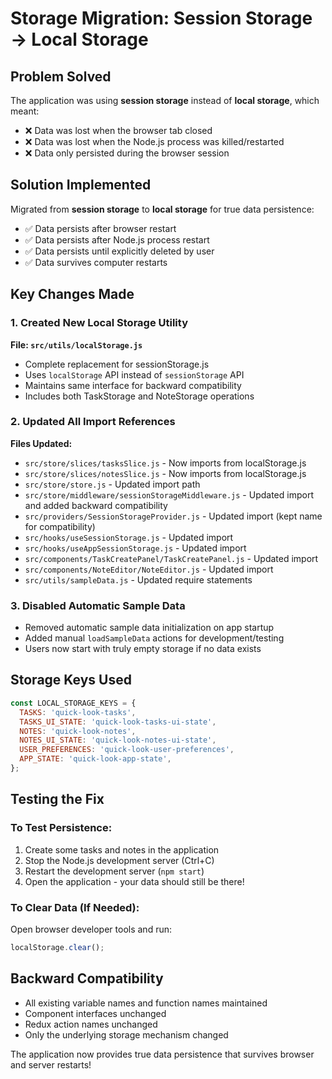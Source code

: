 # Storage Migration: Session Storage → Local Storage

## Problem Solved
The application was using **session storage** instead of **local storage**, which meant:
- ❌ Data was lost when the browser tab closed
- ❌ Data was lost when the Node.js process was killed/restarted
- ❌ Data only persisted during the browser session

## Solution Implemented
Migrated from **session storage** to **local storage** for true data persistence:
- ✅ Data persists after browser restart
- ✅ Data persists after Node.js process restart
- ✅ Data persists until explicitly deleted by user
- ✅ Data survives computer restarts

## Key Changes Made

### 1. Created New Local Storage Utility
**File: `src/utils/localStorage.js`**
- Complete replacement for sessionStorage.js
- Uses `localStorage` API instead of `sessionStorage` API
- Maintains same interface for backward compatibility
- Includes both TaskStorage and NoteStorage operations

### 2. Updated All Import References
**Files Updated:**
- `src/store/slices/tasksSlice.js` - Now imports from localStorage.js
- `src/store/slices/notesSlice.js` - Now imports from localStorage.js
- `src/store/store.js` - Updated import path
- `src/store/middleware/sessionStorageMiddleware.js` - Updated import and added backward compatibility
- `src/providers/SessionStorageProvider.js` - Updated import (kept name for compatibility)
- `src/hooks/useSessionStorage.js` - Updated import
- `src/hooks/useAppSessionStorage.js` - Updated import
- `src/components/TaskCreatePanel/TaskCreatePanel.js` - Updated import
- `src/components/NoteEditor/NoteEditor.js` - Updated import
- `src/utils/sampleData.js` - Updated require statements

### 3. Disabled Automatic Sample Data
- Removed automatic sample data initialization on app startup
- Added manual `loadSampleData` actions for development/testing
- Users now start with truly empty storage if no data exists

## Storage Keys Used
```javascript
const LOCAL_STORAGE_KEYS = {
  TASKS: 'quick-look-tasks',
  TASKS_UI_STATE: 'quick-look-tasks-ui-state', 
  NOTES: 'quick-look-notes',
  NOTES_UI_STATE: 'quick-look-notes-ui-state',
  USER_PREFERENCES: 'quick-look-user-preferences',
  APP_STATE: 'quick-look-app-state',
};
```

## Testing the Fix

### To Test Persistence:
1. Create some tasks and notes in the application
2. Stop the Node.js development server (Ctrl+C)
3. Restart the development server (`npm start`)
4. Open the application - your data should still be there!

### To Clear Data (If Needed):
Open browser developer tools and run:
```javascript
localStorage.clear();
```

## Backward Compatibility
- All existing variable names and function names maintained
- Component interfaces unchanged
- Redux action names unchanged
- Only the underlying storage mechanism changed

The application now provides true data persistence that survives browser and server restarts!
